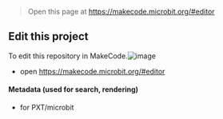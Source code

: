 
> Open this page at https://makecode.microbit.org/#editor

## Edit this project


To edit this repository in MakeCode.![image](https://github.com/Cosmicdty/Microbit-Group6-X1/assets/145985380/e6250537-5f1e-4206-ad80-6393f762a079)


* open https://makecode.microbit.org/#editor


#### Metadata (used for search, rendering)

* for PXT/microbit
<script src="https://makecode.com/gh-pages-embed.js"></script><script>makeCodeRender("{{ site.makecode.home_url }}", "{{ site.github.owner_name }}/{{ site.github.repository_name }}");</script>

